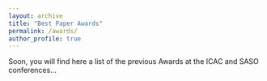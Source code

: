 ```yaml
---
layout: archive
title: "Best Paper Awards"
permalink: /awards/
author_profile: true
---
```


Soon, you will find here a list of the previous Awards at the ICAC and SASO conferences...

